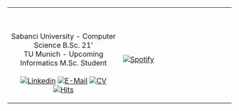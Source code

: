 <!-- Credits: https://github.com/novatorem/novatorem  -->
<table width="100%"> 
  <tr>
  <td width="50%">
      


<br><p align="center"> Sabanci University - Computer Science B.Sc. 21' <br> TU Munich - Upcoming Informatics M.Sc. Student <br> <br>
  [![Linkedin](https://img.shields.io/badge/Linked-in-369?style=flat-square&logo=linkedin&logoColor=white&color=blue)](https://www.linkedin.com/in/cavitcakir/)
  [![E-Mail](https://img.shields.io/badge/Email-Reveal-2a8?style=flat-square&logo=gmail&logoColor=white)](https://mailhide.io/e/zQevkqdS)
  [![CV](https://img.shields.io/badge/Resume-Pdf-red?style=flat-square&logo=files&logoColor=white)](https://cavitcakir.com/cavitcakir_CV.pdf)
  [![Hits](https://hits.seeyoufarm.com/api/count/incr/badge.svg?url=https%3A%2F%2Fgithub.com%2Fcavitcakir&count_bg=%23408E04&title_bg=%23555555&icon=&icon_color=%23E7E7E7&title=Profile+Visits&edge_flat=false)](https://hits.seeyoufarm.com)
    </p>
    
  </td>
  <td width="50%">

&nbsp; <br> [![Spotify](https://spotify-now-playing-cavitcakir.vercel.app/api/spotify)](https://open.spotify.com/user/cavitcakir)
    
  </td>
  </table>


<!-- old visits ![](https://komarev.com/ghpvc/?username=cavitcakir&style=plastic) -->

<!--
**cavitcakir/cavitcakir** is a ✨ _special_ ✨ repository because its `README.md` (this file) appears on your GitHub profile.

Here are some ideas to get you started:

- 🔭 I’m currently working on ...
- 🌱 I’m currently learning ...
- 👯 I’m looking to collaborate on ...
- 🤔 I’m looking for help with ...
- 💬 Ask me about ...
- 📫 How to reach me: ...
- 😄 Pronouns: ...
- ⚡ Fun fact: ...
-->














